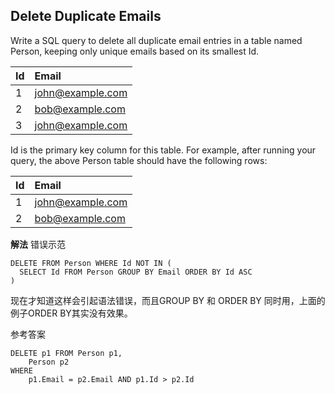 ## Delete Duplicate Emails

Write a SQL query to delete all duplicate email entries in a table named Person, keeping only unique emails based on its smallest Id.

|Id|Email|
|:-|:-|
|1|john@example.com|
|2|bob@example.com|
|3|john@example.com|

Id is the primary key column for this table.
For example, after running your query, the above Person table should have the following rows:

|Id|Email|
|:-|:-|
|1|john@example.com|
|2|bob@example.com|

**解法**
错误示范
```mysql
DELETE FROM Person WHERE Id NOT IN (
  SELECT Id FROM Person GROUP BY Email ORDER BY Id ASC 
)
```
现在才知道这样会引起语法错误，而且GROUP BY 和 ORDER BY 同时用，上面的例子ORDER BY其实没有效果。

参考答案

```mysql
DELETE p1 FROM Person p1,
    Person p2
WHERE
    p1.Email = p2.Email AND p1.Id > p2.Id
```